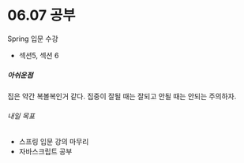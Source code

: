 # 06.07 공부
Spring 입문 수강
- 섹션5, 섹션 6

##### 아쉬운점
집은 약간 복볼복인거 같다. 집중이 잘될 때는 잘되고 안될 때는 안되는 주의하자.

###### 내일 목표
- 스프링 입문 강의 마무리
- 자바스크립트 공부

